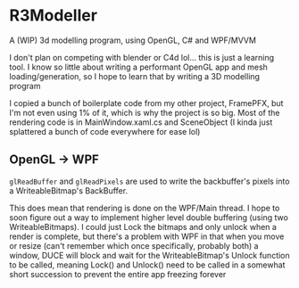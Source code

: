 # R3Modeller
A (WIP) 3d modelling program, using OpenGL, C# and WPF/MVVM

I don't plan on competing with blender or C4d lol... this is just a learning tool. I know so little about writing a performant OpenGL 
app and mesh loading/generation, so I hope to learn that by writing a 3D modelling program

I copied a bunch of boilerplate code from my other project, FramePFX, but I'm not even using 1% of it, which is why the project is so big. Most of the rendering code is in MainWindow.xaml.cs and SceneObject (I kinda just splattered a bunch of code everywhere for ease lol)

## OpenGL -> WPF
`glReadBuffer` and `glReadPixels` are used to write the backbuffer's pixels into a WriteableBitmap's BackBuffer.

This does mean that rendering is done on the WPF/Main thread. I hope to soon figure out a way to implement higher level double buffering (using two WriteableBitmaps). I could just Lock the bitmaps and only unlock when a render is complete, but there's a problem with WPF in that when you move or resize (can't remember which once specifically, probably both) a window, DUCE will block and wait for the WriteableBitmap's Unlock function to be called, meaning Lock() and Unlock() need to be called in a somewhat short succession to prevent the entire app freezing forever
